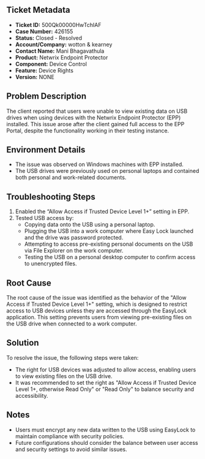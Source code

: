 ## Ticket Metadata
- **Ticket ID:** 500Qk00000HwTchIAF
- **Case Number:** 426155
- **Status:** Closed - Resolved
- **Account/Company:** wotton & kearney
- **Contact Name:** Mani Bhagavathula
- **Product:** Netwrix Endpoint Protector
- **Component:** Device Control
- **Feature:** Device Rights
- **Version:** NONE

## Problem Description
The client reported that users were unable to view existing data on USB drives when using devices with the Netwrix Endpoint Protector (EPP) installed. This issue arose after the client gained full access to the EPP Portal, despite the functionality working in their testing instance.

## Environment Details
- The issue was observed on Windows machines with EPP installed.
- The USB drives were previously used on personal laptops and contained both personal and work-related documents.

## Troubleshooting Steps
1. Enabled the “Allow Access if Trusted Device Level 1+” setting in EPP.
2. Tested USB access by:
   - Copying data onto the USB using a personal laptop.
   - Plugging the USB into a work computer where Easy Lock launched and the drive was password protected.
   - Attempting to access pre-existing personal documents on the USB via File Explorer on the work computer.
   - Testing the USB on a personal desktop computer to confirm access to unencrypted files.

## Root Cause
The root cause of the issue was identified as the behavior of the "Allow Access if Trusted Device Level 1+" setting, which is designed to restrict access to USB devices unless they are accessed through the EasyLock application. This setting prevents users from viewing pre-existing files on the USB drive when connected to a work computer.

## Solution
To resolve the issue, the following steps were taken:
- The right for USB devices was adjusted to allow access, enabling users to view existing files on the USB drive.
- It was recommended to set the right as "Allow Access if Trusted Device Level 1+, otherwise Read Only" or "Read Only" to balance security and accessibility.

## Notes
- Users must encrypt any new data written to the USB using EasyLock to maintain compliance with security policies.
- Future configurations should consider the balance between user access and security settings to avoid similar issues.